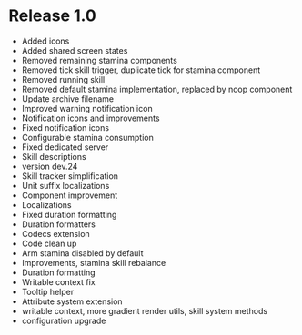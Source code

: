 
# Release 1.0
- Added icons
- Added shared screen states
- Removed remaining stamina components
- Removed tick skill trigger, duplicate tick for stamina component
- Removed running skill
- Removed default stamina implementation, replaced by noop component
- Update archive filename
- Improved warning notification icon
- Notification icons and improvements
- Fixed notification icons
- Configurable stamina consumption
- Fixed dedicated server
- Skill descriptions
- version dev.24
- Skill tracker simplification
- Unit suffix localizations
- Component improvement
- Localizations
- Fixed duration formatting
- Duration formatters
- Codecs extension
- Code clean up
- Arm stamina disabled by default
- Improvements, stamina skill rebalance
- Duration formatting
- Writable context fix
- Tooltip helper
- Attribute system extension
- writable context, more gradient render utils, skill system methods
- configuration upgrade
